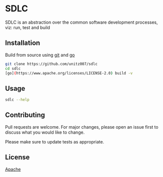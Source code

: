 # SDLC
SDLC is an abstraction over the common software development processes, viz: run, test and build

## Installation
Build from source using [git](https://git-scm.com) and [go](https://go.dev)

```bash
git clone https://github.com/unitz007/sdlc
cd sdlc
[go](https://www.apache.org/licenses/LICENSE-2.0) build -v
````

## Usage
```bash
sdlc --help
```

## Contributing
Pull requests are welcome. For major changes, please open an issue first
to discuss what you would like to change.

Please make sure to update tests as appropriate.

## License
[Apache](http://www.apache.org/licenses/LICENSE-2.0)
